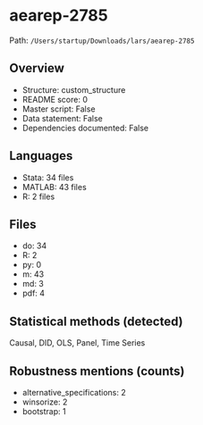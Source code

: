# aearep-2785

Path: `/Users/startup/Downloads/lars/aearep-2785`

## Overview
- Structure: custom_structure
- README score: 0
- Master script: False
- Data statement: False
- Dependencies documented: False

## Languages
- Stata: 34 files
- MATLAB: 43 files
- R: 2 files

## Files
- do: 34
- R: 2
- py: 0
- m: 43
- md: 3
- pdf: 4

## Statistical methods (detected)
Causal, DID, OLS, Panel, Time Series

## Robustness mentions (counts)
- alternative_specifications: 2
- winsorize: 2
- bootstrap: 1